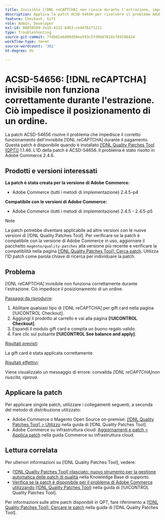 ```yaml
---
title: Invisible [!DNL reCAPTCHA] non riesce durante l'estrazione, impedendo il posizionamento dell'ordine
description: Applica la patch ACSD-54656 per risolvere il problema Adobe Commerce in cui l'invisibile [!DNL reCAPTCHA] non funziona correttamente durante l'estrazione, impedendo il posizionamento di un ordine.
feature: Checkout, Gift
role: Admin, Developer
exl-id: 08850189-2e1b-4132-8d63-ce447b1f1211
type: Troubleshooting
source-git-commit: 7fdb02a6d89d50ea593c5fd99d78101f89198424
workflow-type: tm+mt
source-wordcount: '361'
ht-degree: 0%

---
```


# ACSD-54656: [!DNL reCAPTCHA] invisibile non funziona correttamente durante l&#39;estrazione. Ciò impedisce il posizionamento di un ordine.

La patch ACSD-54656 risolve il problema che impedisce il corretto funzionamento dell&#39;invisibile [!DNL reCAPTCHA] durante il pagamento. Questa patch è disponibile quando è installato [[!DNL Quality Patches Tool (QPT)]](https://experienceleague.adobe.com/it/docs/commerce-operations/tools/quality-patches-tool/quality-patches-tool-to-self-serve-quality-patches) 1.1.46. L’ID della patch è ACSD-54656. Il problema è stato risolto in Adobe Commerce 2.4.6.

## Prodotti e versioni interessati

**La patch è stata creata per la versione di Adobe Commerce:**

* Adobe Commerce (tutti i metodi di implementazione) 2.4.5-p4

**Compatibile con le versioni di Adobe Commerce:**

* Adobe Commerce (tutti i metodi di implementazione) 2.4.5 - 2.4.5-p5

>[!NOTE]
>
>La patch potrebbe diventare applicabile ad altre versioni con le nuove versioni di [!DNL Quality Patches Tool]. Per verificare se la patch è compatibile con la versione di Adobe Commerce in uso, aggiornare il pacchetto `magento/quality-patches` alla versione più recente e verificare la compatibilità nella pagina [[!DNL Quality Patches Tool]: Cerca patch](https://experienceleague.adobe.com/tools/commerce-quality-patches/index.html?lang=it). Utilizza l’ID patch come parola chiave di ricerca per individuare la patch.

## Problema

[!DNL reCAPTCHA] invisibile non funziona correttamente durante l&#39;estrazione. Ciò impedisce il posizionamento di un ordine.

<u>Passaggi da riprodurre</u>:

1. Abilitare qualsiasi tipo di [!DNL reCAPTCHA] per gift card nella pagina [!UICONTROL Checkout].
1. Aggiungi il prodotto al carrello e vai alla pagina **[!UICONTROL Checkout]**.
1. Espandi il modulo gift card e compila un buono regalo valido.
1. Fare clic sul pulsante **[!UICONTROL See balance and apply]**.

<u>Risultati previsti</u>:

La gift card è stata applicata correttamente.

<u>Risultati effettivi</u>:

Viene visualizzato un messaggio di errore: convalida *[!DNL reCAPTCHA]non riuscita, riprova*.

## Applicare la patch

Per applicare singole patch, utilizzare i collegamenti seguenti, a seconda del metodo di distribuzione utilizzato:

* Adobe Commerce o Magento Open Source on-premise: [[!DNL Quality Patches Tool] > Utilizzo](/help/tools/quality-patches-tool/usage.md) nella guida di [!DNL Quality Patches Tool].
* Adobe Commerce su infrastruttura cloud: [Aggiornamenti e patch > Applica patch](https://experienceleague.adobe.com/docs/commerce-cloud-service/user-guide/develop/upgrade/apply-patches.html?lang=it) nella guida Commerce su infrastruttura cloud.

## Lettura correlata

Per ulteriori informazioni su [!DNL Quality Patches Tool], vedere:

* [[!DNL Quality Patches Tool] rilasciato: nuovo strumento per la gestione automatica delle patch di qualità](https://experienceleague.adobe.com/it/docs/commerce-operations/tools/quality-patches-tool/quality-patches-tool-to-self-serve-quality-patches) nella Knowledge Base di supporto.
* [Verifica se la patch è disponibile per il problema di Adobe Commerce utilizzando  [!DNL Quality Patches Tool]](/help/tools/quality-patches-tool/patches-available-in-qpt/check-patch-for-magento-issue-with-magento-quality-patches.md) nella guida di [!UICONTROL Quality Patches Tool].


Per informazioni sulle altre patch disponibili in QPT, fare riferimento a [[!DNL Quality Patches Tool]: Cercare le patch](https://experienceleague.adobe.com/tools/commerce-quality-patches/index.html?lang=it) nella guida di [!DNL Quality Patches Tool].
